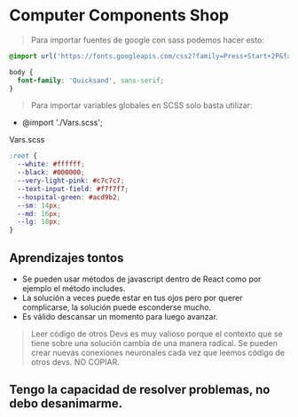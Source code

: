 # Computer Components Shop

> Para importar fuentes de google con sass podemos hacer esto:

```scss
@import url('https://fonts.googleapis.com/css2?family=Press+Start+2P&family=Quicksand:wght@300;400;500;600;700&display=swap');

body {
  font-family: 'Quicksand', sans-serif;
}
```

> Para importar variables globales en SCSS solo basta utilizar:

- @import './Vars.scss';

Vars.scss

```scss
:root {
  --white: #ffffff;
  --black: #000000;
  --very-light-pink: #c7c7c7;
  --text-input-field: #f7f7f7;
  --hospital-green: #acd9b2;
  --sm: 14px;
  --md: 16px;
  --lg: 18px;
}
```

## Aprendizajes tontos

- Se pueden usar métodos de javascript dentro de React como por ejemplo el método includes.
- La solución a veces puede estar en tus ojos pero por querer complicarse, la solución puede esconderse mucho.
- Es válido descansar un momento para luego avanzar.

> Leer código de otros Devs es muy valioso porque el contexto que se tiene sobre una solución cambia de una manera radical. Se pueden crear nuevas conexiones neuronales cada vez que leemos código de otros devs. NO COPIAR.

## Tengo la capacidad de resolver problemas, no debo desanimarme.
